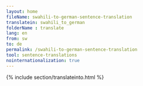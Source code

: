 ```yaml
---
layout: home
fileName: swahili-to-german-sentence-translation
translatein: swahili_to_german
folderName : translate
lang: en
from: sw
to: de
permalink: /swahili-to-german-sentence-translation
tool: sentence-translations
nointernationalization: true
---
```

{% include section/translateinto.html %}
